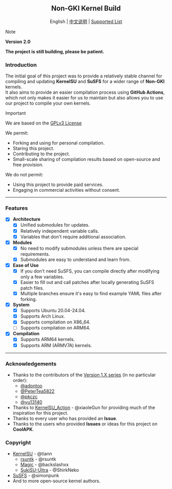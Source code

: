 <h2 align="center">Non-GKI Kernel Build</h2>

<p align="center">
  English | <a href="README_cn.md">中文说明</a> | <a href="Supported_list.md">Supported List</a>
</p>

> [!NOTE]
> **Version 2.0** 

**The project is still building, please be patient.**  
### Introduction

The initial goal of this project was to provide a relatively stable channel for compiling and updating **KernelSU** and **SuSFS** for a wider range of **Non-GKI** kernels.  
It also aims to provide an easier compilation process using **GitHub Actions**, which not only makes it easier for us to maintain but also allows you to use our project to compile your own kernels.  



> [!IMPORTANT]
>We are based on the [GPLv3 License](LICENSE)  
>
>We permit:
>  - Forking and using for personal compilation.
>  - Staring this project.
>  - Contributing to the project.
>  - Small-scale sharing of compilation results based on open-source and free provision.
>
>We do not permit:
>  - Using this project to provide paid services.
>  - Engaging in commercial activities without consent.

---

### Features

- [x] **Architecture**
  - [x] Unified submodules for updates.
  - [x] Relatively independent variable calls.
  - [x] Variables that don't require additional association.
- [x] **Modules**
  - [x] No need to modify submodules unless there are special requirements.
  - [x] Submodules are easy to understand and learn from.
- [x] **Ease of Use**
  - [x] If you don't need SuSFS, you can compile directly after modifying only a few variables.
  - [x] Easier to fill out and call patches after locally generating SuSFS patch files.
  - [x] Multiple branches ensure it's easy to find example YAML files after forking.
- [x] **System**
  - [x] Supports Ubuntu 20.04-24.04.
  - [x] Supports Arch Linux.
  - [x] Supports compilation on X86_64.
  - [ ] Supports compilation on ARM64.
- [x] **Compilation**
  - [x] Supports ARM64 kernels.
  - [x] Supports ARM (ARMV7A) kernels.

---

### Acknowledgements

- Thanks to the contributors of the [Version 1.X series](https://github.com/JackA1ltman/NonGKI_Kernel_Build) (in no particular order):
  - [@adontoo](https://github.com/adontoo)
  - [@PeterTea5822](https://github.com/PeterTea5822)
  - [@pkczc](https://github.com/pkczc)
  - [@yu13140](https://github.com/yu13140)
- Thanks to [KernelSU_Action](https://github.com/xiaoleGun/KernelSU_Action) - @xiaoleGun for providing much of the inspiration for this project.
- Thanks to every user who has provided an **Issue**.
- Thanks to the users who provided **Issues** or ideas for this project on **CoolAPK**.

### Copyright
- [KernelSU](https://github.com/tiann/KernelSU) - @tiann
  - [rsuntk](https://github.com/rsuntk/KernelSU) - @rsuntk
  - [Magic](https://github.com/backslashxx/KernelSU) - @backslashxx
  - [SukiSU-Ultra](https://github.com/SukiSU-Ultra/SukiSU-Ultra) - @ShirkNeko
- [SuSFS](https://gitlab.com/simonpunk/susfs4ksu) - @simonpunk
- And to more open-source kernel authors.
